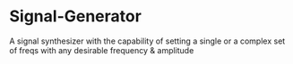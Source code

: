 # Signal-Generator
A signal synthesizer with the capability of setting a single or a complex set of freqs with any desirable frequency & amplitude













